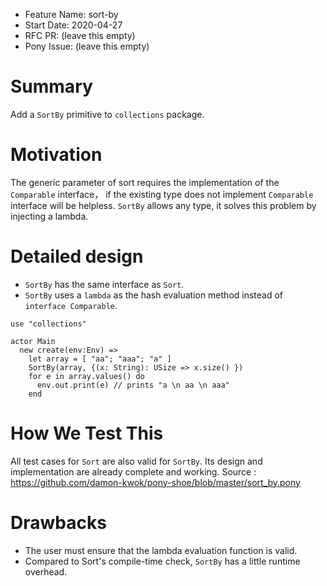- Feature Name: sort-by
- Start Date: 2020-04-27
- RFC PR: (leave this empty)
- Pony Issue: (leave this empty)

# Summary

Add a `SortBy` primitive to `collections` package.

# Motivation

The generic parameter of sort requires the implementation of the `Comparable` interface， if the existing type does not implement `Comparable` interface will be helpless. `SortBy` allows any type, it solves this problem by injecting a lambda.

# Detailed design

- `SortBy` has the same interface as `Sort`. 
- `SortBy` uses a `lambda` as the hash evaluation method instead of `interface Comparable`.

```pony
use "collections"

actor Main
  new create(env:Env) =>
    let array = [ "aa"; "aaa"; "a" ]
    SortBy(array, {(x: String): USize => x.size() })
    for e in array.values() do
      env.out.print(e) // prints "a \n aa \n aaa"
    end
```

# How We Test This

All test cases for `Sort` are also valid for `SortBy`. Its design and implementation are already complete and working.
Source : https://github.com/damon-kwok/pony-shoe/blob/master/sort_by.pony

# Drawbacks

- The user must ensure that the lambda evaluation function is valid.
- Compared to Sort's compile-time check, `SortBy` has a little runtime overhead.

